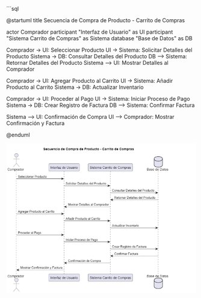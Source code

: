 ´´´sql

@startuml
title Secuencia de Compra de Producto - Carrito de Compras

actor Comprador
participant "Interfaz de Usuario" as UI
participant "Sistema Carrito de Compras" as Sistema
database "Base de Datos" as DB

Comprador -> UI: Seleccionar Producto
UI -> Sistema: Solicitar Detalles del Producto
Sistema -> DB: Consultar Detalles del Producto
DB --> Sistema: Retornar Detalles del Producto
Sistema --> UI: Mostrar Detalles al Comprador

Comprador -> UI: Agregar Producto al Carrito
UI -> Sistema: Añadir Producto al Carrito
Sistema -> DB: Actualizar Inventario

Comprador -> UI: Proceder al Pago
UI -> Sistema: Iniciar Proceso de Pago
Sistema -> DB: Crear Registro de Factura
DB --> Sistema: Confirmar Factura

Sistema --> UI: Confirmación de Compra
UI --> Comprador: Mostrar Confirmación y Factura

@enduml

![diagrama secuencial](/diagrama_comportamental/diagrama_secuencial/diagrama.png)


